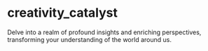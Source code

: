 # creativity_catalyst
Delve into a realm of profound insights and enriching perspectives, transforming your understanding of the world around us.
